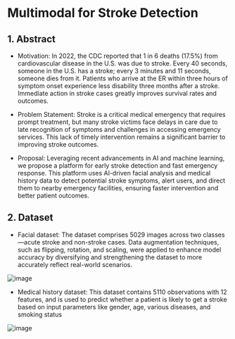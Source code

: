 # Multimodal for Stroke Detection


## 1. Abstract  
- Motivation: In 2022, the CDC reported that 1 in 6 deaths (17.5%) from cardiovascular disease in the U.S. was due to stroke. Every 40 seconds, someone in the U.S. has a stroke; every 3 minutes and 11 seconds, someone dies from it. Patients who arrive at the ER within three hours of symptom onset experience less disability three months after a stroke. Immediate action in stroke cases greatly improves survival rates and outcomes. 

- Problem Statement: Stroke is a critical medical emergency that requires prompt treatment, but many stroke victims face delays in care due to late recognition of symptoms and challenges in accessing emergency services. This lack of timely intervention remains a significant barrier to improving stroke outcomes.

- Proposal: Leveraging recent advancements in AI and machine learning, we propose a platform for early stroke detection and fast emergency response. This platform uses AI-driven facial analysis and medical history data to detect potential stroke symptoms, alert users, and direct them to nearby emergency facilities, ensuring faster intervention and better patient outcomes.


## 2. Dataset
- Facial dataset: The dataset comprises 5029 images across two classes—acute stroke and non-stroke cases. Data augmentation techniques, such as flipping, rotation, and scaling, were applied to enhance model accuracy by diversifying and strengthening the dataset to more accurately reflect real-world scenarios.

![image](https://github.com/user-attachments/assets/2229fa54-4d43-4d7a-9524-a5051a980424)

- Medical history dataset: This dataset contains 5110 observations with 12 features, and is used to predict whether a patient is likely to get a stroke based on input parameters like gender, age, various diseases, and smoking status

![image](https://github.com/user-attachments/assets/6728ed3f-4120-4372-b2de-e9378587a543)

